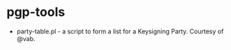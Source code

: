 pgp-tools
=========

- party-table.pl - a script to form a list for a Keysigning Party. Courtesy of @vab.
